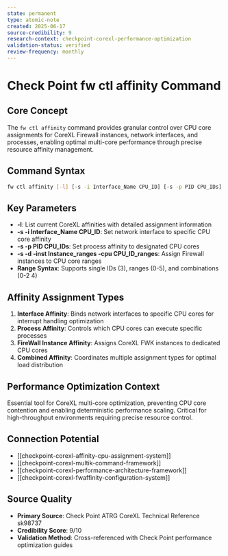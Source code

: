 ```yaml
---
state: permanent
type: atomic-note
created: 2025-06-17
source-credibility: 9
research-context: checkpoint-corexl-performance-optimization
validation-status: verified
review-frequency: monthly
---
```


# Check Point fw ctl affinity Command

## Core Concept
The `fw ctl affinity` command provides granular control over CPU core assignments for CoreXL Firewall instances, network interfaces, and processes, enabling optimal multi-core performance through precise resource affinity management.

## Command Syntax
```bash
fw ctl affinity [-l] [-s -i Interface_Name CPU_ID] [-s -p PID CPU_IDs] [-s -d -inst Instance_ranges -cpu CPU_ID_ranges]
```

## Key Parameters
- **-l**: List current CoreXL affinities with detailed assignment information
- **-s -i Interface_Name CPU_ID**: Set network interface to specific CPU core affinity
- **-s -p PID CPU_IDs**: Set process affinity to designated CPU cores
- **-s -d -inst Instance_ranges -cpu CPU_ID_ranges**: Assign Firewall instances to CPU core ranges
- **Range Syntax**: Supports single IDs (3), ranges (0-5), and combinations (0-2 4)

## Affinity Assignment Types
1. **Interface Affinity**: Binds network interfaces to specific CPU cores for interrupt handling optimization
2. **Process Affinity**: Controls which CPU cores can execute specific processes
3. **FireWall Instance Affinity**: Assigns CoreXL FWK instances to dedicated CPU cores
4. **Combined Affinity**: Coordinates multiple assignment types for optimal load distribution

## Performance Optimization Context
Essential tool for CoreXL multi-core optimization, preventing CPU core contention and enabling deterministic performance scaling. Critical for high-throughput environments requiring precise resource control.

## Connection Potential
- [[checkpoint-corexl-affinity-cpu-assignment-system]]
- [[checkpoint-corexl-multik-command-framework]]
- [[checkpoint-corexl-performance-architecture-framework]]
- [[checkpoint-corexl-fwaffinity-configuration-system]]

## Source Quality
- **Primary Source**: Check Point ATRG CoreXL Technical Reference sk98737
- **Credibility Score**: 9/10
- **Validation Method**: Cross-referenced with Check Point performance optimization guides